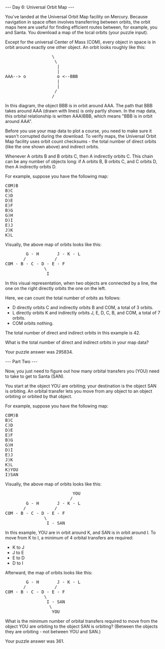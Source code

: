 --- Day 6: Universal Orbit Map ---

You've landed at the Universal Orbit Map facility on Mercury. Because navigation in space often involves transferring between 
orbits, the orbit maps here are useful for finding efficient routes between, for example, you and Santa. You download a map of the 
local orbits (your puzzle input).

Except for the universal Center of Mass (COM), every object in space is in orbit around exactly one other object. An orbit looks 
roughly like this:
<pre>
                  \
                   \
                    |
                    |
AAA--> o            o <--BBB
                    |
                    |
                   /
                  /
</pre>
In this diagram, the object BBB is in orbit around AAA. The path that BBB takes around AAA (drawn with lines) is only partly shown. 
In the map data, this orbital relationship is written AAA)BBB, which means "BBB is in orbit around AAA".

Before you use your map data to plot a course, you need to make sure it wasn't corrupted during the download. To verify maps, the 
Universal Orbit Map facility uses orbit count checksums - the total number of direct orbits (like the one shown above) and indirect 
orbits.

Whenever A orbits B and B orbits C, then A indirectly orbits C. This chain can be any number of objects long: if A orbits B, B 
orbits C, and C orbits D, then A indirectly orbits D.

For example, suppose you have the following map:
<pre>
COM)B
B)C
C)D
D)E
E)F
B)G
G)H
D)I
E)J
J)K
K)L
</pre>
Visually, the above map of orbits looks like this:
<pre>
        G - H       J - K - L
       /           /
COM - B - C - D - E - F
               \
                I
</pre>
In this visual representation, when two objects are connected by a line, the one on the right directly orbits the one on the left.

Here, we can count the total number of orbits as follows:

- D directly orbits C and indirectly orbits B and COM, a total of 3 orbits.
- L directly orbits K and indirectly orbits J, E, D, C, B, and COM, a total of 7 orbits.
- COM orbits nothing.

The total number of direct and indirect orbits in this example is 42.

What is the total number of direct and indirect orbits in your map data?

Your puzzle answer was 295834.

--- Part Two ---

Now, you just need to figure out how many orbital transfers you (YOU) need to take to get to Santa (SAN).

You start at the object YOU are orbiting; your destination is the object SAN is orbiting. An orbital transfer lets you move from 
any object to an object orbiting or orbited by that object.

For example, suppose you have the following map:
<pre>
COM)B
B)C
C)D
D)E
E)F
B)G
G)H
D)I
E)J
J)K
K)L
K)YOU
I)SAN
</pre>
Visually, the above map of orbits looks like this:
<pre>
                          YOU
                         /
        G - H       J - K - L
       /           /
COM - B - C - D - E - F
               \
                I - SAN
</pre>
In this example, YOU are in orbit around K, and SAN is in orbit around I. To move from K to I, a minimum of 4 orbital transfers are 
required:

- K to J
- J to E
- E to D
- D to I

Afterward, the map of orbits looks like this:
<pre>
        G - H       J - K - L
       /           /
COM - B - C - D - E - F
               \
                I - SAN
                 \
                  YOU
</pre>
What is the minimum number of orbital transfers required to move from the object YOU are orbiting to the object SAN is orbiting? 
(Between the objects they are orbiting - not between YOU and SAN.)

Your puzzle answer was 361.
